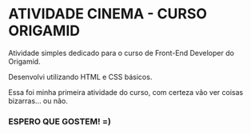 <h1> ATIVIDADE CINEMA - CURSO ORIGAMID </h1>
<p> Atividade simples dedicado para o curso de Front-End Developer do Origamid.</p>
<p> Desenvolvi utilizando HTML e CSS básicos. </p>
<p> Essa foi minha primeira atividade do curso, com certeza vão ver coisas bizarras... ou não. </p>
<h3> ESPERO QUE GOSTEM! =) </h3>
